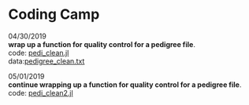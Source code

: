 # Coding Camp

04/30/2019  
**wrap up a function for quality control for a pedigree file**.  
code: [pedi_clean.jl](https://github.com/zhaotianjing/coding_camp/blob/master/pedi_clean.jl)  
data:[pedigree_clean.txt](https://github.com/zhaotianjing/coding_camp/blob/master/pedigree_clean.txt) 

05/01/2019  
**continue wrapping up a function for quality control for a pedigree file**.  
code: [pedi_clean2.jl](https://github.com/zhaotianjing/coding_camp/blob/master/pedi_clean2.jl)  
